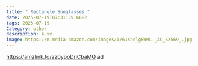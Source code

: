 ```yaml
---
title: " Rectangle Sunglasses "
date: 2025-07-19T07:31:59.668Z
tags: 2025-07-19
Category: other
description: 4.xx
image: https://m.media-amazon.com/images/I/61snelg8WML._AC_SX569_.jpg
---
```

https://amzlink.to/az0ypoDnCbaMQ ad